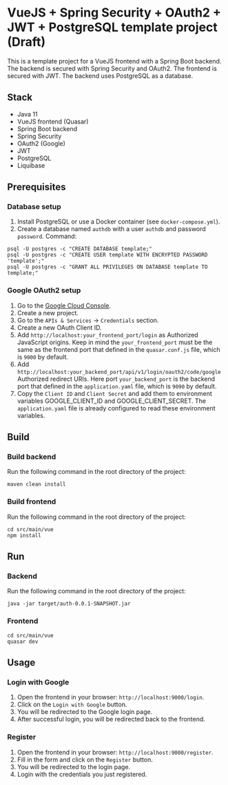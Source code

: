 # VueJS + Spring Security + OAuth2 + JWT + PostgreSQL template project (Draft)
This is a template project for a VueJS frontend with a Spring Boot backend. The backend is secured with Spring Security and OAuth2. The frontend is secured with JWT. The backend uses PostgreSQL as a database.

## Stack
- Java 11
- VueJS frontend (Quasar)
- Spring Boot backend
- Spring Security
- OAuth2 (Google)
- JWT
- PostgreSQL
- Liquibase

## Prerequisites
### Database setup
1. Install PostgreSQL or use a Docker container (see `docker-compose.yml`).
2. Create a database named `authdb` with a user `authdb` and password `password`. Command:
```shell
psql -U postgres -c "CREATE DATABASE template;"
psql -U postgres -c "CREATE USER template WITH ENCRYPTED PASSWORD 'template';"
psql -U postgres -c "GRANT ALL PRIVILEGES ON DATABASE template TO template;"
```

### Google OAuth2 setup
1. Go to the [Google Cloud Console](https://console.cloud.google.com/).
2. Create a new project.
3. Go to the `APIs & Services` -> `Credentials` section.
4. Create a new OAuth Client ID. 
6. Add `http://localhost:your_frontend_port/login` as Authorized JavaScript origins. Keep in mind the `your_frontend_port` must be the same as the frontend port that defined in the `quasar.conf.js` file, which is `9000` by default.
7. Add `http://localhost:your_backend_port/api/v1/login/oauth2/code/google` Authorized redirect URIs. Here port `your_backend_port` is the backend port that defined in the `application.yaml` file, which is `9090` by default.
8. Copy the `Client ID` and `Client Secret` and add them to environment variables GOOGLE_CLIENT_ID and GOOGLE_CLIENT_SECRET. The `application.yaml` file is already configured to read these environment variables.


## Build
### Build backend
Run the following command in the root directory of the project:
```shell
maven clean install
```

### Build frontend
Run the following command in the root directory of the project:
```shell
cd src/main/vue
npm install
```

## Run
### Backend
Run the following command in the root directory of the project:
```shell
java -jar target/auth-0.0.1-SNAPSHOT.jar
```

### Frontend
```shell
cd src/main/vue
quasar dev
```

## Usage
### Login with Google
1. Open the frontend in your browser: `http://localhost:9000/login`.
2. Click on the `Login with Google` button.
3. You will be redirected to the Google login page.
4. After successful login, you will be redirected back to the frontend.

### Register
1. Open the frontend in your browser: `http://localhost:9000/register`.
2. Fill in the form and click on the `Register` button.
3. You will be redirected to the login page.
4. Login with the credentials you just registered.

